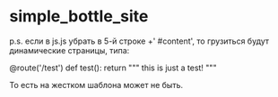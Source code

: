 # simple_bottle_site

p.s. если в js.js убрать в 5-й строке +' #content', то грузиться будут динамические страницы, типа:

@route('/test')
def test():
    return """
    <html>
    <head></head>
    <body>
    this is just a test!
    </body>
    </html>
    """
    
То есть на жестком шаблона может не быть. 
